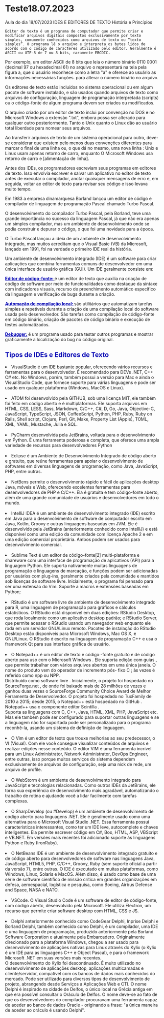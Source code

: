 # Teste18.07.2023
Aula do dia 18/07/2023
IDES E EDITORES DE TEXTO 
  História e Princípios

    Editor de texto é um programa de computador que permite criar e modificar arquivos digitais compostos exclusivamente por texto simples, comumente conhecidos como arquivos de texto ou “texto simples”. O programa lê o arquivo e interpreta os bytes lidos de acordo com o código de caracteres utilizado pelo editor. Geralmente é ASCII ou UTF-8 de 7 ou 8 bits, raramente EBCDIC.
  </p>
  <p>
    Por exemplo, um editor ASCII de 8 bits que leia o número binário 0110 0001 (decimal 97 ou hexadecimal 61) no arquivo o representará na tela pela figura a, que o usuário reconhece como a letra "a" e oferece ao usuário as informações necessárias funções. para alterar o número binário no arquivo.
  </p>
  <p>
    Os editores de texto estão incluídos no sistema operacional ou em algum pacote de software instalado, e são usados quando arquivos de texto como arquivos de configuração, linguagem de programação interpretada (scripts) ou o código-fonte de algum programa devem ser criados ou modificados.
  </p>
  <p>
    O arquivo criado por um editor de texto inclui por convenção no DOS e no Microsoft Windows a extensão ".txt", embora possa ser alterado para qualquer outro posteriormente. Tanto o Unix quanto o Linux dão ao usuário total liberdade para nomear seus arquivos.
  </p>
  <p>
    Ao transferir arquivos de texto de um sistema operacional para outro, deve-se considerar que existem pelo menos duas convenções diferentes para marcar o final de uma linha ou, o que dá no mesmo, uma nova linha : Unix e Linux usam apenas retorno de carro, enquanto O Microsoft Windows usa retorno de carro e [alimentação de linha].
  </p>
  <p>
    Antes dos IDEs, os programadores escreviam seus programas em editores de texto. Isso envolvia escrever e salvar um aplicativo no editor de texto antes de executar o compilador, anotar quaisquer mensagens de erro e, em seguida, voltar ao editor de texto para revisar seu código e isso levava muito tempo.
  </p>
  <p>
    Em 1983 a empresa dinamarquesa Borland lançou um editor de código e compilador de linguagem de programação Pascal chamado Turbo Pascal.
  </p>
  <p>
    O desenvolvimento do compilador Turbo Pascal, pela Borland, teve uma grande importância no sucesso da linguagem Pascal, já que não era apenas um simples compilador, mas um ambiente de desenvolvimento onde se podia construir e depurar o código, o que foi uma novidade para a época.
  </p>
  <p>
    O Turbo Pascal lançou a ideia de um ambiente de desenvolvimento integrado, mas muitos acreditam que o Visual Basic (VB) da Microsoft, lançado em 1991, foi na verdade o primeiro IDE real da história.
  </p>
  <p>
  Um ambiente de desenvolvimento integrado (IDE) é um software para criar aplicações que combina ferramentas comuns de desenvolvedor em uma única interface de usuário gráfica (GUI). Um IDE geralmente consiste em:</p> 
  <p>
<strong><font color=#0404B4> <u>Editor de código-fonte:</font> </u></strong> é um editor de texto que auxilia na criação de código de software por meio de funcionalidades como destaque da sintaxe com indicadores visuais, recurso de preenchimento automático específico da linguagem e verificação de bugs durante a criação.
    </p>
  <p>
<strong> <font color=#0404B4><u>Automação de compilação local: </font> </u> </strong> são utilitários que automatizam tarefas simples e repetíveis durante a criação de uma compilação local do software usada pelo desenvolvedor. São tarefas como compilação de código-fonte em código binário, criação de pacotes de código binário e execução de testes automatizados.
    </p>
  <p>
<strong> <font color=#0404B4><u>Debugger:</font></u> </strong> é um programa usado para testar outros programas e mostrar graficamente a localização do bug no código original.
    </p>
  <h2><font color=#0404B4>Tipos de IDEs e Editores de Texto </font> </h2> 

  <li> VisualStudio é um IDE bastante popular, oferecendo vários recursos e ferramentas para o desenvolvedor. É recomendado para DEVs .NET, C++ C# etc. No Windows, porém, também possui a versão para Mac e ainda o VisualStudio Code, que fornece suporte para várias linguagens e pode ser usado em qualquer plataforma (Windows, MacOS e Linux).
  </li><br>
  <li>ATOM foi desenvolvido pela GITHUB, sob uma licença MIT, ele também foi feito em código aberto e é multiplaformas.
    Ele suporta arquivos em HTML, CSS, LESS, Sass, Markdown, C/C++, C#, D, Go, Java, Objective-C, JavaScript, TypeScript, JSON, CoffeeScript, Python, PHP, Ruby, Ruby on Rails, Shell script, Clojure, Perl, Git, Make, Property List (Apple), TOML, XML, YAML, Mustache, Julia e SQL.
  </li><br>

  <li>PyCharm desenvolvida pela JetBrains, voltada para o desenvolvimento em Python. É uma ferramenta poderosa e completa, que oferece uma ampla variedade de recursos para desenvolvedores Python
  </li> <br>

  <li>Eclipse é um Ambiente de Desenvolvimento Integrado de código aberto e gratuito, que reúne ferramentas para apoiar o desenvolvimento de softwares em diversas linguagens de programação, como Java, JavaScript, PHP, entre outras.
  </li><br>

  <li> NetBens permite o desenvolvimento rápido e fácil de aplicações desktop Java, móveis e Web, oferecendo excelentes ferramentas para desenvolvedores de PHP e C/C++. Ela é gratuita e tem código-fonte aberto, além de uma grande comunidade de usuários e desenvolvedores em todo o mundo.</li> <br>
  <li>IntelliJ IDEA é um ambiente de desenvolvimento integrado (IDE) escrito em Java para o desenvolvimento de software de computador escrito em Java, Kotlin, Groovy e outras linguagens baseadas em JVM. Ele é desenvolvido pela JetBrains (anteriormente conhecido como IntelliJ) e está disponível como uma edição da comunidade com licença Apache 2 e em uma edição comercial proprietária. Ambos podem ser usados para desenvolvimento comercial. 
  </li> <br>

  <li>Sublime Text é um editor de código-fonte[2] multi-plataforma e shareware com uma interface de programação de aplicativos (API) para a linguagem Python. Ele suporta nativamente muitas linguagens de programação e linguagens de marcação, e funções podem ser adicionadas por usuários com plug-ins, geralmente criados pela comunidade e mantidos sob licenças de software livre. Inicialmente, o programa foi pensado para ser uma extensão do Vim. Suporte a macros e extensões baseadas em Python;<br>
   </li> <br>

  <li>
    RStudio é um software livre de ambiente de desenvolvimento integrado para R, uma linguagem de programação para gráficos e cálculos estatísticos.
    O RStudio está disponível em duas edições: RStudio Desktop, que roda localmente como um aplicativo desktop padrão; e RStudio Server, que permite acessar o RStudio usando um navegador web enquanto ele roda em um servidor GNU/Linux remoto. Pacotes de instalação do RStudio Desktop estão disponíveis para Microsoft Windows, Mac OS X, e GNU/Linux.
    O RStudio é escrito na linguagem de programação C++ e usa o framework Qt para sua interface gráfica de usuário.
  </li> <br>

  <li>
    O Notepad++ é um editor de texto e código -fonte gratuito e de código aberto para uso com      o Microsoft Windows . Ele suporta edição com guias , que permite trabalhar com vários          arquivos abertos em uma única janela. O nome do produto vem do operador de incremento pós-     fixo C ; às vezes é referido como npp ou NPP. <br>
      Distribuído como software livre . Inicialmente, o projeto foi hospedado no       SourceForge.net , de onde foi baixado mais de 28 milhões de vezes e ganhou duas vezes o        SourceForge Community Choice Award de Melhor Ferramenta de Desenvolvedor.  O projeto foi       hospedado no TuxFamily  de 2010 a 2015; desde 2015, o Notepad++ está hospedado no GitHub .     Notepad++ usa o componente editor Scintilla .
    <br>
    Suporta as linguagens com C, C++, Java, HTML, XML, PHP, JavaScript etc. Mas ele tambem     pode ser configurado para suportar outras linguagens e se a linguagem não for suportada
pode ser personalizado para o programa reconhê-la, usando um sistema de definição de 
    linguagem.
    </li> <br>

  <li> O Vim é um editor de texto que trouxe melhorias ao seu predecessor, o VI (Visual). Com ele você consegue visualizar conteúdos de arquivos e realizar edições nesse conteúdo.
    O editor VIM é uma ferramenta incrível para um Linux Administrator, Network Administrator, DevOps Engineer, entre outras, isso porque muitos serviços do sistema dependem exclusivamente de arquivos de configuração, seja uma nick de rede, um arquivo de profile.
  </li> <br>

  <li>O WebStorm é um ambiente de desenvolvimento integrado para JavaScript e tecnologias relacionadas. Como outros IDEs da JetBrains, ele torna sua experiência de desenvolvimento mais agradável, automatizando o trabalho de rotina e ajudando você a lidar facilmente com tarefas complexas. </li> <br>

<li> O SharpDevelop (ou #Develop) é um ambiente de desenvolvimento de código aberto para linguagens .NET. Ele é geralmente usado como uma alternativa para o Microsoft Visual Studio .NET. Essa ferramenta possui características interessantes, como ter um IDE leve, autocomplete e chaves inteligentes. Ela permite escrever código em C#, Boo, HTML, ASP, VBScript e VB.NET. Em versões mais recentes foi adicionado suporte às linguagens Python e Ruby (IronRuby). </li> <br>

<li> O NetBeans IDE é um ambiente de desenvolvimento integrado gratuito e de código aberto para desenvolvedores de software nas linguagens Java, JavaScript, HTML5, PHP, C/C++, Groovy, Ruby (sem suporte oficial a partir da versão 7), entre outras. O IDE é executado em muitas plataformas, como Windows, Linux, Solaris e MacOS. Além disso, é usado como base de uma série de software científico de missão crítica em grandes organizações em defesa, aeroespacial, logística e pesquisa, como Boeing, Airbus Defense and Space, NASA e NATO.</li>  <br>

  <li> VSCode. O Visual Studio Code é um software de editor de código-fonte, com código aberto, desenvolvido pela Microsoft. Ele utiliza Electron, um recurso que permite criar software desktop com HTML, CSS e JS.</li> <br>


<li> Delphi anteriormente conhecido como CodeGear Delphi, Inprise Delphi e Borland Delphi, também conhecido como Delphi, é um compilador, uma IDE e uma linguagem de programação, produzido anteriormente pela Borland Software Corporation e atualmente pela Embarcadero. Originalmente direcionado para a plataforma Windows, chegou a ser usado para desenvolvimento de aplicações nativas para Linux através do Kylix (o Kylix é um IDE para as linguagens C++ e Object Pascal), e para o framework Microsoft .NET em suas versões mais recentes. <br> 
  O desenvolvimento do Kylix foi descontinuado. É muito utilizado no desenvolvimento de aplicações desktop, aplicações multicamadas e cliente/servidor, compatível com os bancos de dados mais conhecidos do mercado. Pode ser utilizado para diversos tipos de desenvolvimento de projeto, abrangendo desde Serviços a Aplicações Web e CTI. O nome Delphi é inspirado na cidade de Delfos, o único local na Grécia antiga em que era possível consultar o Oráculo de Delfos. O nome deve-se ao fato de que os desenvolvedores do compilador procuravam uma ferramenta capaz de aceder ao banco de dados Oracle - originando a frase: "a única maneira de aceder ao oráculo é usando Delphi".</li> <br>
</body>

</html>

